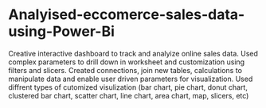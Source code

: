 # Analyised-eccomerce-sales-data-using-Power-Bi
Creative interactive dashboard to track and analyize online sales data.
Used complex parameters to drill down in worksheet and customization using filters and slicers.
Created connections, join new tables, calculations to manipulate data and enable user driven parameters for visualization.
Used diffrent types of cutomized visulization (bar chart, pie chart, donut chart, clustered bar chart, scatter chart, line chart, area chart, map, slicers, etc)
